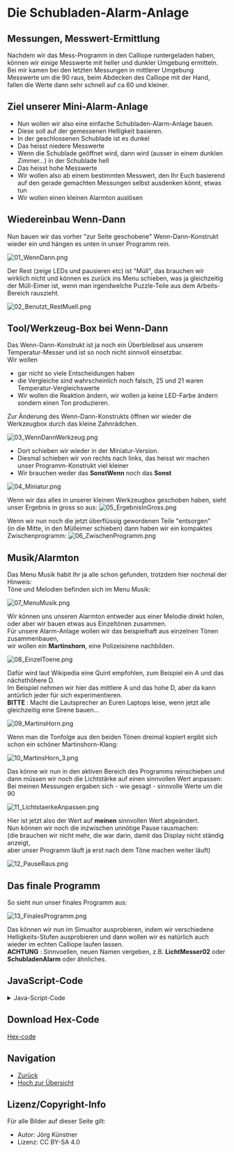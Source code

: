 # Die Schubladen-Alarm-Anlage





## Messungen, Messwert-Ermittlung

Nachdem wir das Mess-Programm in den Calliope runtergeladen haben, können wir einige Messwerte mit heller und dunkler Umgebung ermitteln.  
Bei mir kamen bei den letzten Messungen in mittlerer Umgebung Messwerte um die 90 raus, beim Abdecken des Calliope mit der Hand, fallen die Werte dann sehr schnell auf ca 60 und kleiner.

## Ziel unserer Mini-Alarm-Anlage 

* Nun wollen wir also eine einfache Schubladen-Alarm-Anlage bauen.  
* Diese soll auf der gemessenen Helligkeit basieren.  
* In der geschlossenen Schublade ist es dunkel
* Das heisst niedere Messwerte
* Wenn die Schublade geöffnet wird, dann wird (ausser in einem dunklen Zimmer...) in der Schublade hell
* Das heisst hohe Messwerte
* Wir wollen also ab einem bestimmten Messwert, den Ihr Euch basierend auf den gerade gemachten Messungen selbst ausdenken könnt, etwas tun
* Wir wollen einen kleinen Alarmton auslösen


## Wiedereinbau Wenn-Dann 

Nun bauen wir das vorher "zur Seite geschobene" Wenn-Dann-Konstrukt wieder ein und hängen es unten in unser Programm rein.  

![01_WennDann.png](./pics/01_WennDann.png)

Der Rest (zeige LEDs und pausieren etc) ist "Müll", das brauchen wir wirklich nicht und können es zurück ins Menu schieben, was ja gleichzeitig der Müll-Eimer ist, wenn man irgendwelche Puzzle-Teile aus dem Arbeits-Bereich rauszieht.

![02_Benutzt_RestMuell.png](./pics/02_Benutzt_RestMuell.png)


## Tool/Werkzeug-Box bei Wenn-Dann

Das Wenn-Dann-Konstrukt ist ja noch ein Überbleibsel aus unserem Temperatur-Messer und ist so noch nicht sinnvoll einsetzbar.  
Wir wollen 

* gar nicht so viele Entscheidungen haben
* die Vergleiche sind wahrscheinlich noch falsch, 25 und 21 waren Temperatur-Vergleichswerte
* Wir wollen die Reaktion ändern, wir wollen ja keine LED-Farbe ändern sondern einen Ton produzieren.

Zur Änderung des Wenn-Dann-Konstrukts öffnen wir wieder die Werkzeugbox durch das kleine Zahnrädchen.

![03_WennDannWerkzeug.png](./pics/03_WennDannWerkzeug.png)

* Dort schieben wir wieder in der Miniatur-Version. 
* Diesmal schieben wir von rechts nach links, das heisst wir machen unser Programm-Konstrukt viel kleiner
* Wir brauchen weder das __SonstWenn__ noch das __Sonst__

![04_Miniatur.png](./pics/04_Miniatur.png)

Wenn wir das alles in unserer kleinen Werkzeugbox geschoben haben, 
sieht unser Ergebnis in gross so aus: 
![05_ErgebnisInGross.png](./pics/05_ErgebnisInGross.png)

Wenn wir nun noch die jetzt überflüssig gewordenen Teile "entsorgen"  
(in die Mitte, in den Mülleimer schieben) dann haben wir ein kompaktes Zwischenprogramm:
![06_ZwischenProgramm.png](./pics/06_ZwischenProgramm.png)

## Musik/Alarmton 

Das Menu Musik habit Ihr ja alle schon gefunden, trotzdem hier nochmal der Hinweis:  
Töne und Melodien befinden sich im Menu Musik:  

![07_MenuMusik.png](./pics/07_MenuMusik.png)

Wir können uns unseren Alarmton entweder aus einer Melodie direkt holen,   
oder aber wir bauen etwas aus Einzeltönen zusammen.  
Für unsere Alarm-Anlage wollen wir das beispielhaft aus einzelnen Tönen zusammenbauen,  
wir wollen ein __Martinshorn__, eine Polizeisirene nachbilden.

![08_EinzelToene.png](./pics/08_EinzelToene.png)

Dafür wird laut Wikipedia eine Quint empfohlen, zum Beispiel ein A und das nächsthöhere D.  
Im Beispiel nehmen wir hier das mittlere A und das hohe D, aber da kann antürlich jeder für sich experimentieren.  
__BITTE__ : Macht die Lautsprecher an Euren Laptops leise, wenn jetzt alle gleichzeitig eine Sirene bauen...

![09_MartinsHorn.png](./pics/09_MartinsHorn.png)

Wenn man die Tonfolge aus den beiden Tönen dreimal kopiert ergibt sich schon ein schöner Martinshorn-Klang:

![10_MartinsHorn_3.png](./pics/10_MartinsHorn_3.png)

Das könne wir nun in den aktiven Bereich des Programms reinschieben und  
dann müssen wir noch die Lichtstärke auf einen sinnvollen Wert anpassen:  
Bei meinen Messungen ergaben sich - wie gesagt - sinnvolle Werte um die 90  


![11_LichtstaerkeAnpassen.png](./pics/11_LichtstaerkeAnpassen.png)

Hier ist jetzt also der Wert auf __meinen__ sinnvollen Wert abgeändert.  
Nun können wir noch die inzwischen unnötige Pause rausmachen:   
(die brauchen wir nicht mehr, die war darin, damit das Display nicht ständig anzeigt,  
aber unser Programm läuft ja erst nach dem Töne machen weiter läuft)  


![12_PauseRaus.png](./pics/12_PauseRaus.png)

## Das finale Programm 

So sieht nun unser finales Programm aus:   

![13_FinalesProgramm.png](./pics/13_FinalesProgramm.png)


Das können wir nun im Simualtor ausprobieren, indem wir verschiedene Helligkeits-Stufen ausprobieren und dann wollen wir es 
natürlich auch wieder im echten Calliope laufen lassen.  
__ACHTUNG__ : Sinnvoellen, neuen Namen vergeben, z.B. __LichtMesser02__ oder __SchubladenAlarm__ oder ähnliches. 



## JavaScript-Code

<details>
 <summary>Java-Script-Code</summary>

```js
let AktuelleLichtstaerke = 0
basic.forever(() => {
    AktuelleLichtstaerke = input.lightLevel()
    basic.showNumber(AktuelleLichtstaerke)
    if (AktuelleLichtstaerke > 90) {
        music.playTone(440, music.beat(BeatFraction.Whole))
        music.playTone(587, music.beat(BeatFraction.Whole))
        music.playTone(440, music.beat(BeatFraction.Whole))
        music.playTone(587, music.beat(BeatFraction.Whole))
        music.playTone(440, music.beat(BeatFraction.Whole))
        music.playTone(587, music.beat(BeatFraction.Whole))
    }
})

```
</details>

## Download Hex-Code

[Hex-code](code/mini-LichtMesser02.hex)


## Navigation


* [Zurück](../05_01_LichtSensor/README.md)  
* [Hoch zur Übersicht](../README.md)  



## Lizenz/Copyright-Info
Für alle Bilder auf dieser Seite gilt:

*  Autor: Jörg Künstner
* Lizenz: CC BY-SA 4.0
